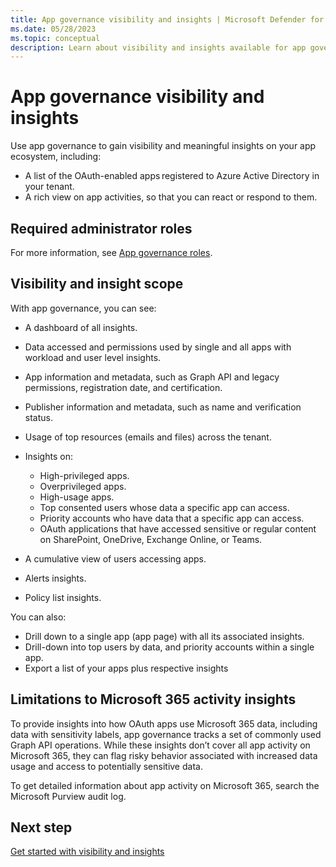 ```yaml
---
title: App governance visibility and insights | Microsoft Defender for Cloud Apps
ms.date: 05/28/2023
ms.topic: conceptual
description: Learn about visibility and insights available for app governance with Microsoft Defender for Cloud Apps in Microsoft 365 Defender.
---
```


# App governance visibility and insights

Use app governance to gain visibility and meaningful insights on your app ecosystem, including:

- A list of the OAuth-enabled apps registered to Azure Active Directory in your tenant.
- A rich view on app activities, so that you can react or respond to them.

## Required administrator roles

For more information, see [App governance roles](app-governance-get-started.md#roles).

## Visibility and insight scope

With app governance, you can see:

- A dashboard of all insights.
- Data accessed and permissions used by single and all apps with workload and user level insights.
- App information and metadata, such as Graph API and legacy permissions, registration date, and certification.
- Publisher information and metadata, such as name and verification status.
- Usage of top resources (emails and files) across the tenant.
- Insights on:

  - High-privileged apps.
  - Overprivileged apps.
  - High-usage apps.
  - Top consented users whose data a specific app can access.
  - Priority accounts who have data that a specific app can access.
  - OAuth applications that have accessed sensitive or regular content on SharePoint, OneDrive, Exchange Online, or Teams.

- A cumulative view of users accessing apps.
- Alerts insights.
- Policy list insights.

You can also:

- Drill down to a single app (app page) with all its associated insights.
- Drill-down into top users by data, and priority accounts within a single app.
- Export a list of your apps plus respective insights

## Limitations to Microsoft 365 activity insights

To provide insights into how OAuth apps use Microsoft 365 data, including data with sensitivity labels, app governance tracks a set of commonly used Graph API operations. While these insights don’t cover all app activity on Microsoft 365, they can flag risky behavior associated with increased data usage and access to potentially sensitive data.

To get detailed information about app activity on Microsoft 365, search the Microsoft Purview audit log.

## Next step

[Get started with visibility and insights](app-governance-visibility-insights-get-started.md)